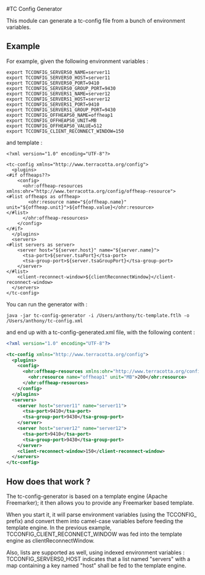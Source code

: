 #TC Config Generator

This module can generate a tc-config file from a bunch of environment variables.

## Example
For example, given the following environment variables :
```
export TCCONFIG_SERVERS0_NAME=server11
export TCCONFIG_SERVERS0_HOST=server11
export TCCONFIG_SERVERS0_PORT=9410
export TCCONFIG_SERVERS0_GROUP_PORT=9430
export TCCONFIG_SERVERS1_NAME=server12
export TCCONFIG_SERVERS1_HOST=server12
export TCCONFIG_SERVERS1_PORT=9410
export TCCONFIG_SERVERS1_GROUP_PORT=9430
export TCCONFIG_OFFHEAPS0_NAME=offheap1
export TCCONFIG_OFFHEAPS0_UNIT=MB
export TCCONFIG_OFFHEAPS0_VALUE=512
export TCCONFIG_CLIENT_RECONNECT_WINDOW=150
```

and template :
```
<?xml version="1.0" encoding="UTF-8"?>

<tc-config xmlns="http://www.terracotta.org/config">
  <plugins>
<#if offheaps??>
    <config>
      <ohr:offheap-resources xmlns:ohr="http://www.terracotta.org/config/offheap-resource">
<#list offheaps as offheap>
        <ohr:resource name="${offheap.name}" unit="${offheap.unit}">${offheap.value}</ohr:resource>
</#list>
      </ohr:offheap-resources>
    </config>
</#if>
  </plugins>
  <servers>
<#list servers as server>
    <server host="${server.host}" name="${server.name}">
      <tsa-port>${server.tsaPort}</tsa-port>
      <tsa-group-port>${server.tsaGroupPort}</tsa-group-port>
    </server>
</#list>
    <client-reconnect-window>${clientReconnectWindow}</client-reconnect-window>
  </servers>
</tc-config>
```

You can run the generator with :

```
java -jar tc-config-generator -i /Users/anthony/tc-template.ftlh -o /Users/anthony/tc-config.xml
```

and end up with a tc-config-generated.xml file, with the following content :

```xml
<?xml version="1.0" encoding="UTF-8"?>

<tc-config xmlns="http://www.terracotta.org/config">
  <plugins>
    <config>
      <ohr:offheap-resources xmlns:ohr="http://www.terracotta.org/config/offheap-resource">
        <ohr:resource name="offheap1" unit="MB">200</ohr:resource>
      </ohr:offheap-resources>
    </config>
  </plugins>
  <servers>
    <server host="server11" name="server11">
      <tsa-port>9410</tsa-port>
      <tsa-group-port>9430</tsa-group-port>
    </server>
    <server host="server12" name="server12">
      <tsa-port>9410</tsa-port>
      <tsa-group-port>9430</tsa-group-port>
    </server>
    <client-reconnect-window>150</client-reconnect-window>
  </servers>
</tc-config>
```

## How does that work ?

The tc-config-generator is based on a template engine (Apache Freemarker); it then allows you to provide any Freemarker based template.

When you start it, it will parse environment variables (using the TCCONFIG_ prefix) and convert them into camel-case variables before feeding the template engine.
In the previous example, TCCONFIG_CLIENT_RECONNECT_WINDOW was fed into the template engine as clientReconnectWindow.

Also, lists are supported as well, using indexed environment variables : TCCONFIG_SERVERS0_HOST indicates that a list named "servers" with a map containing a key named "host" shall be fed to the template engine.